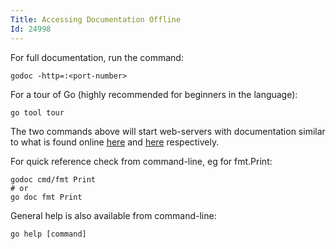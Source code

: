 ```yaml
---
Title: Accessing Documentation Offline
Id: 24998
---
```

For full documentation, run the command:
```
godoc -http=:<port-number>
```

For a tour of Go (highly recommended for beginners in the language):
```
go tool tour
```
The two commands above will start web-servers with documentation similar to what is found online [here](https://golang.org/doc/) and [here](https://tour.golang.org/) respectively.

For quick reference check from command-line, eg for fmt.Print:
```
godoc cmd/fmt Print
# or
go doc fmt Print
```
General help is also available from command-line:
```
go help [command]
```
